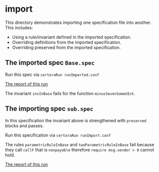 # import
This directory demonstrates importing one specification file into another.
This includes:
- Using a rule/invariant defined in the imported specification.
- Overriding definitions from the imported specification.
- Overriding preserved from the imported specification.

## The imported spec `Base.spec`

Run this spec via
```certoraRun runImported.conf```

[The report of this run](https://prover.certora.com/output/15800/f78228233559427795d848d21602a5b0?anonymousKey=e190cef7409ac69f9c13fb7f83aa820ae2c8b80d)

The invariant `invInBase` fails for the function `minusSevenSomeUInt`.

## The importing spec `sub.spec`
In this specification the invariant above is strengthened with `preserved` blocks and passes.

Run this specification via
```certoraRun runImport.conf```

The rules `parametricRuleInBase` and `twoParametricRuleInBase` fail because they call `callF` that is `nonpayable` therefore `require msg.sender > 0` cannot hold.

[The report of this run](https://prover.certora.com/output/15800/709616ff05194b03b9de85fe11379de4?anonymousKey=8d06cef40ffd0bc8f84be5170bba63cd0597572c)

